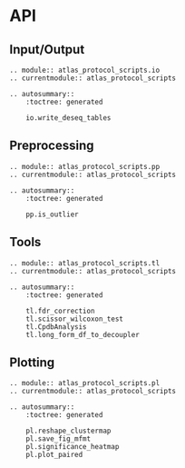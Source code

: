 # API

## Input/Output

```{eval-rst}
.. module:: atlas_protocol_scripts.io
.. currentmodule:: atlas_protocol_scripts

.. autosummary::
    :toctree: generated

    io.write_deseq_tables
```

## Preprocessing

```{eval-rst}
.. module:: atlas_protocol_scripts.pp
.. currentmodule:: atlas_protocol_scripts

.. autosummary::
    :toctree: generated

    pp.is_outlier
```

## Tools

```{eval-rst}
.. module:: atlas_protocol_scripts.tl
.. currentmodule:: atlas_protocol_scripts

.. autosummary::
    :toctree: generated

    tl.fdr_correction
    tl.scissor_wilcoxon_test
    tl.CpdbAnalysis
    tl.long_form_df_to_decoupler

```

## Plotting

```{eval-rst}
.. module:: atlas_protocol_scripts.pl
.. currentmodule:: atlas_protocol_scripts

.. autosummary::
    :toctree: generated

    pl.reshape_clustermap
    pl.save_fig_mfmt
    pl.significance_heatmap
    pl.plot_paired
```
